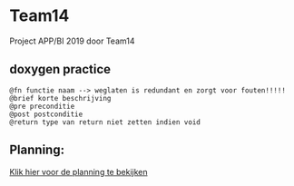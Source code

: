 # Team14
Project APP/BI 2019 door Team14
## doxygen practice
    @fn functie naam --> weglaten is redundant en zorgt voor fouten!!!!!
    @brief korte beschrijving
    @pre preconditie
    @post postconditie
    @return type van return niet zetten indien void
## Planning:
[Klik hier voor de planning te bekijken](https://drive.google.com/open?id=1V39BT_nt8qZtyv9G9MRxRpjLqUpamIHJ)
    
